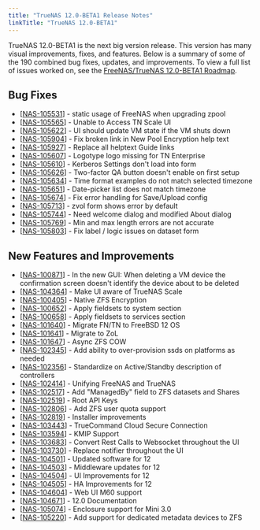 ```yaml
---
title: "TrueNAS 12.0-BETA1 Release Notes"
linkTitle: "TrueNAS 12.0-BETA1"
---
```


TrueNAS 12.0-BETA1 is the next big version release. This version has many visual
improvements, fixes, and features. Below is a summary of some of the 190
combined bug fixes, updates, and improvements. To view a full list of issues
worked on, see the
<a href="https://jira.ixsystems.com/issues/?filter=-4&jql=fixVersion%20IN%20(12006)">FreeNAS/TrueNAS 12.0-BETA1 Roadmap</a>.

<h2>Bug Fixes</h2>
<ul>
    <li>[<a href='https://jira.ixsystems.com/browse/NAS-105531'>NAS-105531</a>] - static usage of FreeNAS when upgrading zpool</li>
    <li>[<a href='https://jira.ixsystems.com/browse/NAS-105565'>NAS-105565</a>] - Unable to Access TN Scale UI</li>
    <li>[<a href='https://jira.ixsystems.com/browse/NAS-105622'>NAS-105622</a>] - UI should update VM state if the VM shuts down</li>
    <li>[<a href='https://jira.ixsystems.com/browse/NAS-105904'>NAS-105904</a>] - Fix broken link in New Pool Encryption help text</li>
    <li>[<a href='https://jira.ixsystems.com/browse/NAS-105927'>NAS-105927</a>] - Replace all helptext Guide links</li>
    <li>[<a href='https://jira.ixsystems.com/browse/NAS-105607'>NAS-105607</a>] - Logotype logo missing for TN Enterprise</li>
    <li>[<a href='https://jira.ixsystems.com/browse/NAS-105610'>NAS-105610</a>] - Kerberos Settings don&#39;t load into form</li>
    <li>[<a href='https://jira.ixsystems.com/browse/NAS-105626'>NAS-105626</a>] - Two-factor QA button doesn&#39;t enable on first setup</li>
    <li>[<a href='https://jira.ixsystems.com/browse/NAS-105634'>NAS-105634</a>] - Time format examples do not match selected timezone</li>
    <li>[<a href='https://jira.ixsystems.com/browse/NAS-105651'>NAS-105651</a>] - Date-picker list does not match timezone</li>
    <li>[<a href='https://jira.ixsystems.com/browse/NAS-105674'>NAS-105674</a>] - Fix error handling for Save/Upload config</li>
    <li>[<a href='https://jira.ixsystems.com/browse/NAS-105713'>NAS-105713</a>] - zvol form shows error by default</li>
    <li>[<a href='https://jira.ixsystems.com/browse/NAS-105744'>NAS-105744</a>] - Need welcome dialog and modified About dialog</li>
    <li>[<a href='https://jira.ixsystems.com/browse/NAS-105769'>NAS-105769</a>] - Min and max length errors are not accurate</li>
    <li>[<a href='https://jira.ixsystems.com/browse/NAS-105803'>NAS-105803</a>] - Fix label / logic issues on dataset form</li>
</ul>

<h2>New Features and Improvements</h2>
<ul>
    <li>[<a href='https://jira.ixsystems.com/browse/NAS-100871'>NAS-100871</a>] - In the new GUI: When deleting a VM device the confirmation screen doesn&#39;t identify the device about to be deleted</li>
    <li>[<a href='https://jira.ixsystems.com/browse/NAS-104364'>NAS-104364</a>] - Make UI aware of TrueNAS Scale</li>
    <li>[<a href='https://jira.ixsystems.com/browse/NAS-100405'>NAS-100405</a>] - Native ZFS Encryption</li>
    <li>[<a href='https://jira.ixsystems.com/browse/NAS-100652'>NAS-100652</a>] - Apply fieldsets to system section</li>
    <li>[<a href='https://jira.ixsystems.com/browse/NAS-100658'>NAS-100658</a>] - Apply fieldsets to services section</li>
    <li>[<a href='https://jira.ixsystems.com/browse/NAS-101640'>NAS-101640</a>] - Migrate FN/TN to FreeBSD 12 OS</li>
    <li>[<a href='https://jira.ixsystems.com/browse/NAS-101641'>NAS-101641</a>] - Migrate to ZoL </li>
    <li>[<a href='https://jira.ixsystems.com/browse/NAS-101647'>NAS-101647</a>] - Async ZFS COW</li>
    <li>[<a href='https://jira.ixsystems.com/browse/NAS-102345'>NAS-102345</a>] - Add ability to over-provision ssds on platforms as needed</li>
    <li>[<a href='https://jira.ixsystems.com/browse/NAS-102356'>NAS-102356</a>] - Standardize on Active/Standby description of controllers</li>
    <li>[<a href='https://jira.ixsystems.com/browse/NAS-102414'>NAS-102414</a>] - Unifying FreeNAS and TrueNAS</li>
    <li>[<a href='https://jira.ixsystems.com/browse/NAS-102517'>NAS-102517</a>] - Add &quot;ManagedBy&quot; field to ZFS datasets and Shares</li>
    <li>[<a href='https://jira.ixsystems.com/browse/NAS-102519'>NAS-102519</a>] - Root API Keys</li>
    <li>[<a href='https://jira.ixsystems.com/browse/NAS-102806'>NAS-102806</a>] - Add ZFS user quota support </li>
    <li>[<a href='https://jira.ixsystems.com/browse/NAS-102819'>NAS-102819</a>] - Installer improvements</li>
    <li>[<a href='https://jira.ixsystems.com/browse/NAS-103443'>NAS-103443</a>] - TrueCommand Cloud Secure Connection</li>
    <li>[<a href='https://jira.ixsystems.com/browse/NAS-103594'>NAS-103594</a>] - KMIP Support</li>
    <li>[<a href='https://jira.ixsystems.com/browse/NAS-103683'>NAS-103683</a>] - Convert Rest Calls to Websocket throughout the UI</li>
    <li>[<a href='https://jira.ixsystems.com/browse/NAS-103730'>NAS-103730</a>] - Replace notifier throughout the UI</li>
    <li>[<a href='https://jira.ixsystems.com/browse/NAS-104501'>NAS-104501</a>] - Updated software for 12</li>
    <li>[<a href='https://jira.ixsystems.com/browse/NAS-104503'>NAS-104503</a>] - Middleware updates for 12</li>
    <li>[<a href='https://jira.ixsystems.com/browse/NAS-104504'>NAS-104504</a>] - UI Improvements for 12</li>
    <li>[<a href='https://jira.ixsystems.com/browse/NAS-104505'>NAS-104505</a>] - HA Improvements for 12</li>
    <li>[<a href='https://jira.ixsystems.com/browse/NAS-104604'>NAS-104604</a>] - Web UI M60 support</li>
    <li>[<a href='https://jira.ixsystems.com/browse/NAS-104671'>NAS-104671</a>] - 12.0 Documentation</li>
    <li>[<a href='https://jira.ixsystems.com/browse/NAS-105074'>NAS-105074</a>] - Enclosure support for Mini 3.0</li>
    <li>[<a href='https://jira.ixsystems.com/browse/NAS-105220'>NAS-105220</a>] - Add support for dedicated metadata devices to ZFS</li>
</ul>